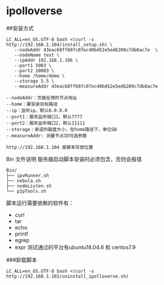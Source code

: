 # ipolloverse
##安装方式
```
LC_ALL=en_US.UTF-8 bash <(curl -s http://192.168.1.104/install_setup.sh) \
   --nodeAddr 43eac68ff697c07ec40bd52e5ed6209c7db8ac7e  \
   --nodeName test \
   --ipAddr 192.168.1.106 \
   --port1 5003 \
   --port2 10003 \
   --home /home/demo \
   --storage 5.5 \
   --measureAddr 43eac68ff697c07ec40bd52e5ed6209c7db8ac7e

--nodeAddr：页面反馈的节点地址
--home：要安装目标路径
--ip：监听ip，默认0.0.0.0
--port1：服务监听端口1，默认7777
--port2：服务监听端口2，默认11111
--storage：承诺的磁盘大小，在home路径下，单位GB
--measureAddr: 测量节点ID可选参数

http://192.168.1.104 是脚本存放位置
```

Bin 文件说明
服务器启动脚本安装时必须包含，否则会报错
```
Bin/
├── ipvRunner.sh  
├── nebula.sh
├── nodeListen.sh
└── p2pTools.sh
```
脚本运行需要依赖的软件有：
- curl
- tar
- echo
- printf
- egrep
- expr
测试通过的平台有ubuntu18.04.6 和 centos7.9


###卸载脚本

`LC_ALL=en_US.UTF-8 bash <(curl -s http://192.168.1.102/uninstall_ipolloverse.sh)`
